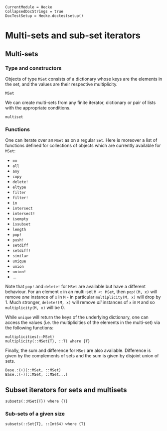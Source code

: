 ```@meta
CurrentModule = Hecke
CollapsedDocStrings = true
DocTestSetup = Hecke.doctestsetup()
```
# Multi-sets and sub-set iterators


## Multi-sets

### Type and constructors

Objects of type `MSet` consists of a dictionary whose keys are the elements in
the set, and the values are their respective multiplicity.

```@docs
MSet
```

We can create multi-sets from any finite iterator, dictionary or pair of lists
with the appropriate conditions.

```@docs
multiset
```

### Functions

One can iterate over an `MSet` as on a regular `Set`. Here is moreover a list
of functions defined for collections of objects which are currently available
for `MSet`:

* `==`
* `all`
* `any`
* `copy`
* `delete!`
* `eltype`
* `filter`
* `filter!`
* `in`
* `intersect`
* `intersect!`
* `isempty`
* `issubset`
* `length`
* `pop!`
* `push!`
* `setdiff`
* `setdiff!`
* `similar`
* `unique`
* `union`
* `union!`
* ...

Note that `pop!` and `delete!` for `MSet` are available but have a different behaviour.
For an element `x` in an multi-set `M <: MSet`, then `pop!(M, x)` will remove
*one* instance of `x` in `M` - in particular `multiplicity(M, x)` will drop by
$1$. Much stronger, `delete!(M, x)` will remove *all* instances of `x` in `M` and
so `multiplicity(M, x)` will be $0$.

While `unique` will return the keys of the underlying dictionary, one can access
the values (i.e. the multiplicities of the elements in the multi-set) via the
following functions:

```@docs
multiplicities(::MSet)
multiplicity(::MSet{T}, ::T) where {T}
```

Finally, the sum and difference for `MSet` are also available. Difference is
given by the complements of sets and the sum is given by disjoint union of sets.

```@docs
Base.:(+)(::MSet, ::MSet)
Base.:(-)(::MSet, ::MSet...)
```

## Subset iterators for sets and multisets

```@docs
subsets(::MSet{T}) where {T}
```

### Sub-sets of a given size

```@docs
subsets(::Set{T}, ::Int64) where {T}
```
